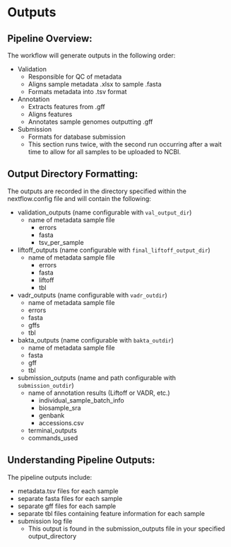 # Outputs

## Pipeline Overview:

The workflow will generate outputs in the following order:

*   Validation
    *   Responsible for QC of metadata
    *   Aligns sample metadata .xlsx to sample .fasta
    *   Formats metadata into .tsv format
*   Annotation
    *   Extracts features from .gff
    *   Aligns features
    *   Annotates sample genomes outputting .gff
*   Submission
    *   Formats for database submission
    *   This section runs twice, with the second run occurring after a wait time to allow for all samples to be uploaded to NCBI.

## Output Directory Formatting:

The outputs are recorded in the directory specified within the nextflow.config file and will contain the following:

*   validation\_outputs (name configurable with `val_output_dir`)
    *   name of metadata sample file
        *   errors
        *   fasta
        *   tsv\_per\_sample
*   liftoff\_outputs (name configurable with `final_liftoff_output_dir`)
    *   name of metadata sample file
        *   errors
        *   fasta
        *   liftoff
        *   tbl
*   vadr\_outputs (name configurable with `vadr_outdir`)
    *   name of metadata sample file
    *   errors
    *   fasta
    *   gffs
    *   tbl
*   bakta\_outputs (name configurable with `bakta_outdir`)
    *   name of metadata sample file
    *   fasta
    *   gff
    *   tbl
*   submission\_outputs (name and path configurable with `submission_outdir`)
    *   name of annotation results (Liftoff or VADR, etc.)
        *   individual\_sample\_batch\_info
        *   biosample\_sra
        *   genbank
        *   accessions.csv
    *   terminal\_outputs
    *   commands\_used

## Understanding Pipeline Outputs:

The pipeline outputs include:

*   metadata.tsv files for each sample
*   separate fasta files for each sample
*   separate gff files for each sample
*   separate tbl files containing feature information for each sample
*   submission log file
    *   This output is found in the submission\_outputs file in your specified output\_directory
